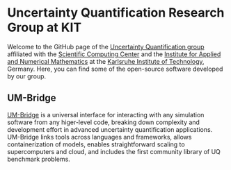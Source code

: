 # Uncertainty Quantification Research Group at KIT

Welcome to the GitHub page of the [Uncertainty Quantification group](https://www.scc.kit.edu/en/research/uq.php) affiliated with the [Scientific Computing Center](https://www.scc.kit.edu/en) and the [Institute for Applied and Numerical Mathematics](https://www.math.kit.edu/ianm/en) at the [Karlsruhe Institute of Technology](https://www.kit.edu/english/), Germany. 
Here, you can find some of the open-source software developed by our group.

## UM-Bridge

[UM-Bridge](https://um-bridge-benchmarks.readthedocs.io/en/docs/) is a universal interface for interacting with any simulation software from any higer-level code, breaking down complexity and development effort in advanced uncertainty quantification applications. UM-Bridge links tools across languages and frameworks, allows containerization of models, enables straightforward scaling to supercomputers and cloud, and includes the first community library of UQ benchmark problems.
